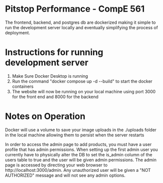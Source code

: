 # Pitstop Performance - CompE 561

The frontend, backend, and postgres db are dockerized making it simple to run the development server locally and eventually simplifying the process of deployment.

# Instructions for running development server

1. Make Sure Docker Desktop is running
2. Run the command "docker compose up -d --build" to start the docker containers
3. The website will now be running on your local machine using port 3000 for the front end and 8000 for the backend

# Notes on Operation

Docker will use a volume to save your image uploads in the ./uploads folder in the local machine allowing them to persist when the server restarts

In order to access the admin page to add products, you must have a user profile that has admin permissions. When setting up the first admin user you currently have to physically alter the DB to set the is_admin column of the users table to true and the user will be given admin permissions. The admin page is accessed by directing your web browser to http://localhost:3000/admin. Any unauthorized user will be given a "NOT AUTHORIZED" message and will not see any admin options.
